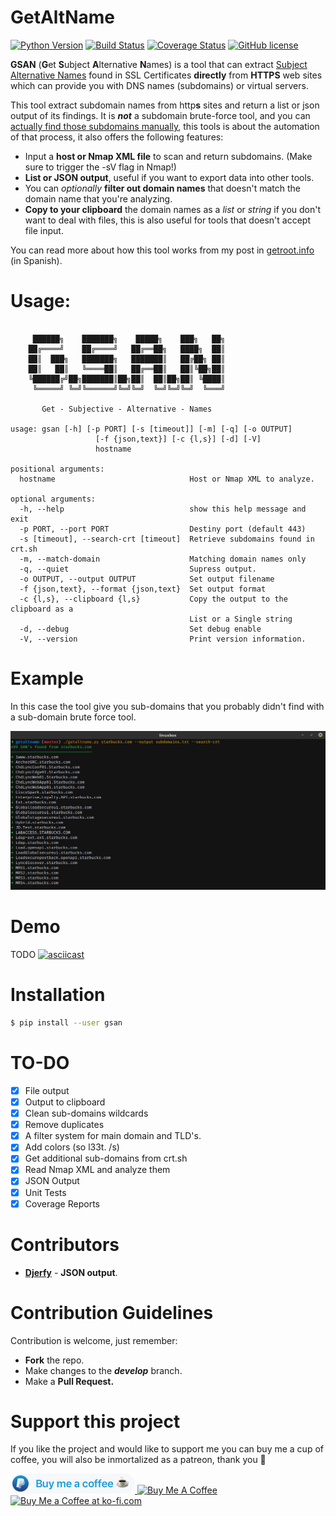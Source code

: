 # GetAltName

[![Python Version](https://img.shields.io/badge/PyVersion-3.6-brightgreen.svg)](https://img.shields.io/badge/PyVersion-3.6-brightgreen.svg) [![Build Status](https://travis-ci.org/franccesco/getaltname.svg?branch=master)](https://travis-ci.org/franccesco/getaltname) [![Coverage Status](https://coveralls.io/repos/github/franccesco/getaltname/badge.svg?branch=master)](https://coveralls.io/github/franccesco/getaltname?branch=master) [![GitHub license](https://img.shields.io/github/license/franccesco/getaltname.svg)](https://github.com/franccesco/getaltname/blob/master/LICENSE.md)


**GSAN** (**G**et **S**ubject **A**lternative **N**ames) is a tool that can extract [Subject Alternative Names](https://en.wikipedia.org/wiki/Subject_Alternative_Name) found in SSL Certificates **directly** from **HTTPS** web sites which can provide you with DNS names (subdomains) or virtual servers.

This tool extract subdomain names from http**s** sites and return a list or json output of its findings. It is _**not**_ a subdomain brute-force tool, and you can [actually find those subdomains manually](https://gfycat.com/AnotherDizzyDodobird), this tools is about the automation of that process, it also offers the following features:
* Input a **host or Nmap XML file** to scan and return subdomains. (Make sure to trigger the -sV flag in Nmap!)
* **List or JSON output**, useful if you want to export data into other tools.
* You can _optionally_ **filter out domain names** that doesn't match the domain name that you're analyzing.
* **Copy to your clipboard** the domain names as a _list_ or _string_ if you don't want to deal with files, this is also useful for tools that doesn't accept file input.

You can read more about how this tool works from my post in [getroot.info](https://getroot.info/tip-getaltname/) (in Spanish).

# Usage:
```

     ██████╗    ███████╗    █████╗    ███╗   ██╗
    ██╔════╝    ██╔════╝   ██╔══██╗   ████╗  ██║
    ██║  ███╗   ███████╗   ███████║   ██╔██╗ ██║
    ██║   ██║   ╚════██║   ██╔══██║   ██║╚██╗██║
    ╚██████╔╝██╗███████║██╗██║  ██║██╗██║ ╚████║
     ╚═════╝ ╚═╝╚══════╝╚═╝╚═╝  ╚═╝╚═╝╚═╝  ╚═══╝

       Get - Subjective - Alternative - Names

usage: gsan [-h] [-p PORT] [-s [timeout]] [-m] [-q] [-o OUTPUT]
                   [-f {json,text}] [-c {l,s}] [-d] [-V]
                   hostname

positional arguments:
  hostname                              Host or Nmap XML to analyze.

optional arguments:
  -h, --help                            show this help message and exit
  -p PORT, --port PORT                  Destiny port (default 443)
  -s [timeout], --search-crt [timeout]  Retrieve subdomains found in crt.sh
  -m, --match-domain                    Matching domain names only
  -q, --quiet                           Supress output.
  -o OUTPUT, --output OUTPUT            Set output filename
  -f {json,text}, --format {json,text}  Set output format
  -c {l,s}, --clipboard {l,s}           Copy the output to the clipboard as a
                                        List or a Single string
  -d, --debug                           Set debug enable
  -V, --version                         Print version information.
```

# Example
In this case the tool give you sub-domains that you probably didn't find with a sub-domain brute force tool.

![Example Image](assets/screenshot.png)

# Demo
TODO
[![asciicast](https://asciinema.org/a/bYYnK76AQJZFP9hj43e3CUaH5.png)](https://asciinema.org/a/bYYnK76AQJZFP9hj43e3CUaH5)

# Installation
```bash
$ pip install --user gsan
```

# TO-DO
- [x] File output
- [x] Output to clipboard
- [x] Clean sub-domains wildcards
- [x] Remove duplicates
- [x] A filter system for main domain and TLD's.
- [x] Add colors (so l33t. /s)
- [x] Get additional sub-domains from crt.sh
- [x] Read Nmap XML and analyze them
- [x] JSON Output
- [x] Unit Tests
- [x] Coverage Reports

# Contributors
* [**Djerfy**](https://github.com/djerfy) - **JSON output**.

# Contribution Guidelines
Contribution is welcome, just remember:
* **Fork** the repo.
* Make changes to the **_develop_** branch.
* Make a **Pull Request.**

# Support this project
If you like the project and would like to support me you can buy me a cup of coffee, you will also be inmortalized as a patreon, thank you 🙏

<a href="https://www.paypal.me/orozcofranccesco">
  <img height="32" src="assets/paypal_badge.png" />
</a> <a href="https://www.buymeacoffee.com/franccesco" target="_blank"><img src="https://www.buymeacoffee.com/assets/img/custom_images/white_img.png" alt="Buy Me A Coffee" style="height: auto !important;width: auto !important;" ></a> <a href='https://ko-fi.com/V7V8AXFE' target='_blank'><img height='36' style='border:0px;height:36px;' src='https://az743702.vo.msecnd.net/cdn/kofi2.png?v=0' border='0' alt='Buy Me a Coffee at ko-fi.com' /></a>
